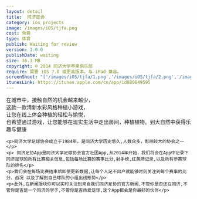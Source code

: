 ```yaml
---
layout: detail
title:  同济足协
category: ios_projects
image: /images/iOS/tjfa.png 
cost: 免费
type: 体育
publish: Waiting for review
version: 1.0.0
publishDate: waiting
size: 36.3 MB
copyright: © 2014 同济大学苹果俱乐部
require: 需要 iOS 7.0 或更高版本。与 iPad 兼容。
screenShoot: "['/images/iOS/tjfa/1.png','/images/iOS/tjfa/2.png','/images/iOS/tjfa/3.png','/images/iOS/tjfa/4.png']"
itunesLink: https://itunes.apple.com/cn/app/id880649595
---
```


<div>
	<p>在城市中，接触自然的机会越来越少，<br />这款一款清新水彩风格种植小游戏，<br />让您在线上体会种植的轻松与愉悦，<br />也希望通过游戏，让您能够在现实生活中走出房间，种植植物。到大自然中获得乐趣与健康</p>

	<p>同济大学足球协会成立于1984年，是同济大学历史悠久,人数众多，影响较大的协会之一</p>
	<p> 同济足协App是同济大学足球协会官方社团App,从2014年开始，我们将会在App中记录下同济足球的所有比赛相关信息,包括每场比赛的赛事比分,射手榜,红黄牌记录,以及所有参赛球队的排名</p>
	<p>我们会在每场比赛结束后即使更新数据,让每个人足不出户就能够时刻关注到每个赛事的比分、战况 以及了解到自己球队的小组出线形势</p>
	<p>此外,在新闻版块你可以实时关注到来自我们同济足协的官方新闻,不管你是否还在同济,不管你是否是一个同济的学子,不管你是否热爱足球,这个App都会是你最好的伙伴</p>
</div>
